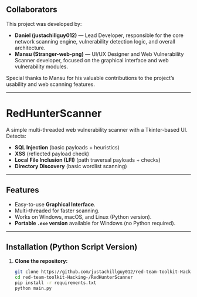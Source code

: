 ## Collaborators

This project was developed by:

- **Daniel (justachillguy012)** — Lead Developer, responsible for the core network scanning engine, vulnerability detection logic, and overall architecture.  
- **Mansu (Stranger-web-png)** — UI/UX Designer and Web Vulnerability Scanner developer, focused on the graphical interface and web vulnerability modules.

Special thanks to Mansu for his valuable contributions to the project’s usability and web scanning features.

---
# RedHunterScanner

A simple multi-threaded web vulnerability scanner with a Tkinter-based UI.  
Detects:
- **SQL Injection** (basic payloads + heuristics)
- **XSS** (reflected payload check)
- **Local File Inclusion (LFI)** (path traversal payloads + checks)
- **Directory Discovery** (basic wordlist scanning)

---

## Features
- Easy-to-use **Graphical Interface**.
- Multi-threaded for faster scanning.
- Works on Windows, macOS, and Linux (Python version).
- **Portable `.exe` version** available for Windows (no Python required).

---

## Installation (Python Script Version)
1. **Clone the repository:**
   ```bash
   git clone https://github.com/justachillguy012/red-team-toolkit-Hacking-.git
   cd red-team-toolkit-Hacking-/RedHunterScanner
   pip install -r requirements.txt
   python main.py
